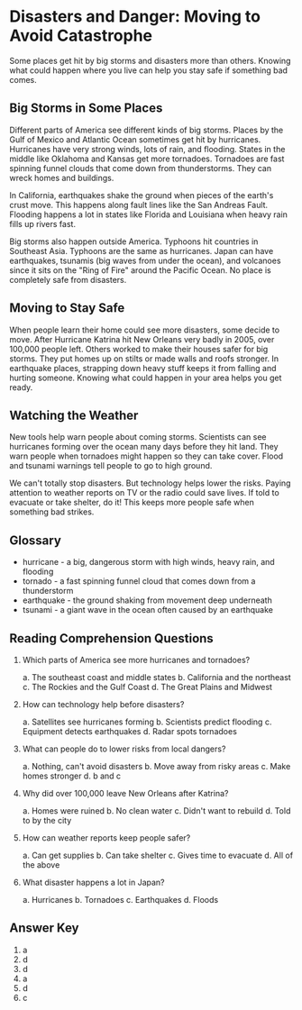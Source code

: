 # Disasters and Danger: Moving to Avoid Catastrophe

Some places get hit by big storms and disasters more than others. Knowing what could happen where you live can help you stay safe if something bad comes.

## Big Storms in Some Places

Different parts of America see different kinds of big storms. Places by the Gulf of Mexico and Atlantic Ocean sometimes get hit by hurricanes. Hurricanes have very strong winds, lots of rain, and flooding. States in the middle like Oklahoma and Kansas get more tornadoes. Tornadoes are fast spinning funnel clouds that come down from thunderstorms. They can wreck homes and buildings.

In California, earthquakes shake the ground when pieces of the earth's crust move. This happens along fault lines like the San Andreas Fault. Flooding happens a lot in states like Florida and Louisiana when heavy rain fills up rivers fast.

Big storms also happen outside America. Typhoons hit countries in Southeast Asia. Typhoons are the same as hurricanes. Japan can have earthquakes, tsunamis (big waves from under the ocean), and volcanoes since it sits on the "Ring of Fire" around the Pacific Ocean. No place is completely safe from disasters.

## Moving to Stay Safe

When people learn their home could see more disasters, some decide to move. After Hurricane Katrina hit New Orleans very badly in 2005, over 100,000 people left. Others worked to make their houses safer for big storms. They put homes up on stilts or made walls and roofs stronger. In earthquake places, strapping down heavy stuff keeps it from falling and hurting someone. Knowing what could happen in your area helps you get ready.

## Watching the Weather

New tools help warn people about coming storms. Scientists can see hurricanes forming over the ocean many days before they hit land. They warn people when tornadoes might happen so they can take cover. Flood and tsunami warnings tell people to go to high ground.

We can't totally stop disasters. But technology helps lower the risks. Paying attention to weather reports on TV or the radio could save lives. If told to evacuate or take shelter, do it! This keeps more people safe when something bad strikes.

## Glossary

- hurricane - a big, dangerous storm with high winds, heavy rain, and flooding
- tornado - a fast spinning funnel cloud that comes down from a thunderstorm
- earthquake - the ground shaking from movement deep underneath
- tsunami - a giant wave in the ocean often caused by an earthquake

## Reading Comprehension Questions

1. Which parts of America see more hurricanes and tornadoes?

   a. The southeast coast and middle states
   b. California and the northeast
   c. The Rockies and the Gulf Coast
   d. The Great Plains and Midwest

2. How can technology help before disasters?

   a. Satellites see hurricanes forming
   b. Scientists predict flooding
   c. Equipment detects earthquakes
   d. Radar spots tornadoes

3. What can people do to lower risks from local dangers?

   a. Nothing, can't avoid disasters
   b. Move away from risky areas
   c. Make homes stronger
   d. b and c

4. Why did over 100,000 leave New Orleans after Katrina?

   a. Homes were ruined
   b. No clean water
   c. Didn't want to rebuild
   d. Told to by the city

5. How can weather reports keep people safer?

   a. Can get supplies
   b. Can take shelter
   c. Gives time to evacuate
   d. All of the above

6. What disaster happens a lot in Japan?

   a. Hurricanes
   b. Tornadoes
   c. Earthquakes
   d. Floods

## Answer Key  

1. a
2. d
3. d  
4. a
5. d
6. c
